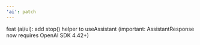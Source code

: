 ```yaml
---
'ai': patch
---
```


feat (ai/ui): add stop() helper to useAssistant (important: AssistantResponse now requires OpenAI SDK 4.42+)
